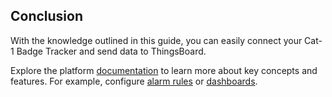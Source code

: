 ## Conclusion

With the knowledge outlined in this guide, you can easily connect your Cat-1 Badge Tracker and send data to ThingsBoard.

Explore the platform [documentation](https://docs.sensef.ru/docs/pe/) to learn more about key concepts and features. For example, configure [alarm rules](https://docs.sensef.ru/docs/pe/user-guide/device-profiles/#alarm-rules) or [dashboards](https://docs.sensef.ru/docs/pe/user-guide/dashboards/).